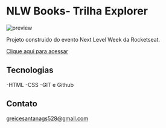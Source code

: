 # NLW Books- Trilha Explorer 

![preview](./.github/Paginainicial.jpg)

Projeto construido do evento Next Level Week da Rocketseat.

[Clique aqui para acessar](https://bibliotecaprincipal.00webhostapp.com/)

## Tecnologias

-HTML
-CSS
-GIT e Github

## Contato 

greicesantanags528@gmail.com

